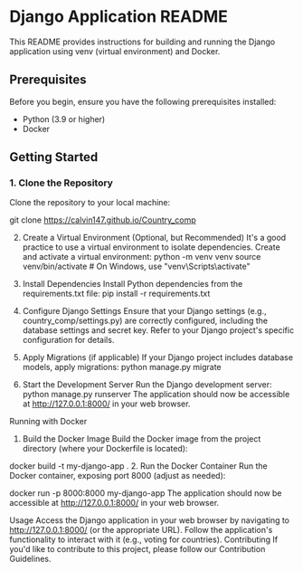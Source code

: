 # Django Application README

This README provides instructions for building and running the Django application using venv (virtual environment) and Docker.

## Prerequisites

Before you begin, ensure you have the following prerequisites installed:

- Python (3.9 or higher)
- Docker

## Getting Started

### 1. Clone the Repository

Clone the repository to your local machine:


git clone <https://calvin147.github.io/Country_comp>

2. Create a Virtual Environment (Optional, but Recommended)
It's a good practice to use a virtual environment to isolate dependencies. Create and activate a virtual environment:
python -m venv venv
source venv/bin/activate  # On Windows, use "venv\Scripts\activate"

3. Install Dependencies
Install Python dependencies from the requirements.txt file:
pip install -r requirements.txt

4. Configure Django Settings
Ensure that your Django settings (e.g., country_comp/settings.py) are correctly configured, including the database settings and secret key. Refer to your Django project's specific configuration for details.

5. Apply Migrations (if applicable)
If your Django project includes database models, apply migrations:
python manage.py migrate

6. Start the Development Server
Run the Django development server:
python manage.py runserver
The application should now be accessible at http://127.0.0.1:8000/ in your web browser.

Running with Docker
1. Build the Docker Image
Build the Docker image from the project directory (where your Dockerfile is located):

docker build -t my-django-app .
2. Run the Docker Container
Run the Docker container, exposing port 8000 (adjust as needed):

docker run -p 8000:8000 my-django-app
The application should now be accessible at http://127.0.0.1:8000/ in your web browser.

Usage
Access the Django application in your web browser by navigating to http://127.0.0.1:8000/ (or the appropriate URL).
Follow the application's functionality to interact with it (e.g., voting for countries).
Contributing
If you'd like to contribute to this project, please follow our Contribution Guidelines.